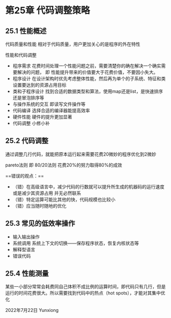 # 第25章 代码调整策略
## 25.1 性能概述
代码质量和性能
相对于代码质量，用户更加关心的是程序的外在特性

性能和代码调整
- 程序需求   花费时间处理一个性能问题之前，需要清楚你的确在解决一个确实需要解决的问题， 即 性能提升带来的价值要大于花费价值，不要因小失大。
- 程序设计    在设计架构时优先考虑整体性能，然后再为单个的子系统、特征和类设置要达到的资源占用目标
- 类和子程序设计    找到合适的数据类型和算法，使用map还是list，是快速排序还是冒泡排序等
- 与操作系统的交互    即读写文件操作等
- 代码编译  选择合适的编译器能提高效率
- 硬件性能    硬件的提升更加显著
- 代码调整  小修小补

## 25.2  代码调整
通过调整几行代码，就能把原本运行起来需要花费20微妙的程序优化到2微妙

pareto法则 即 80/20法则 花费20%的努力取得80%的成效

==错误的观点：==
- （错）在高级语言中，减少代码的行数就可以提升所生成的机器码的运行速度或是减少其资源占用      并无必然联系
- （错）特定运算可能比其他的快，代码规模也比较小
- （错）应当随时随地的优化   

## 25.3 常见的低效率操作
- 输入输出操作
- 系统调用  系统上下文的切换——保存程序状态，恢复内核状态等
- 解释型语言
- 错误代码

## 25.4 性能测量
某些一小部分常常会耗费同自己体积不成比例的运算时间，即代码只有几行，但是运行的时间花费很大。所以需要找到代码中的热点（hot spots），才能对其集中优化

2022年7月22日
Yunxiong
